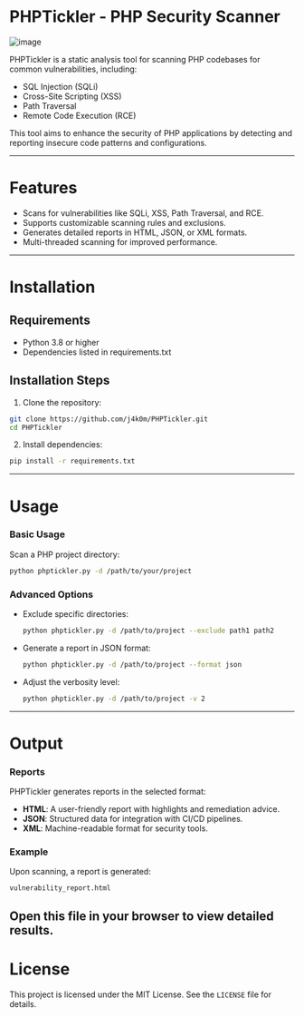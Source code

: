 # PHPTickler - PHP Security Scanner

![image](https://github.com/user-attachments/assets/66d46426-ca8b-4e15-ba9d-4111a4e95b93)


PHPTickler is a static analysis tool for scanning PHP codebases for common vulnerabilities, including:

- SQL Injection (SQLi)
- Cross-Site Scripting (XSS)
- Path Traversal
- Remote Code Execution (RCE)

This tool aims to enhance the security of PHP applications by detecting and reporting insecure code patterns and configurations.

---

# Features

- Scans for vulnerabilities like SQLi, XSS, Path Traversal, and RCE.
- Supports customizable scanning rules and exclusions.
- Generates detailed reports in HTML, JSON, or XML formats.
- Multi-threaded scanning for improved performance.
---

# Installation
## Requirements

- Python 3.8 or higher
- Dependencies listed in requirements.txt

## Installation Steps

1. Clone the repository:

```bash
git clone https://github.com/j4k0m/PHPTickler.git
cd PHPTickler
```

2. Install dependencies:

```bash
pip install -r requirements.txt
```

---

# Usage

### Basic Usage
Scan a PHP project directory:
```bash
python phptickler.py -d /path/to/your/project
```

### Advanced Options
- Exclude specific directories:
  ```bash
  python phptickler.py -d /path/to/project --exclude path1 path2
  ```
- Generate a report in JSON format:
  ```bash
  python phptickler.py -d /path/to/project --format json
  ```
- Adjust the verbosity level:
  ```bash
  python phptickler.py -d /path/to/project -v 2
  ```

---

# Output

### Reports
PHPTickler generates reports in the selected format:
- **HTML**: A user-friendly report with highlights and remediation advice.
- **JSON**: Structured data for integration with CI/CD pipelines.
- **XML**: Machine-readable format for security tools.

### Example
Upon scanning, a report is generated:
```
vulnerability_report.html
```
Open this file in your browser to view detailed results.
---

# License

This project is licensed under the MIT License. See the `LICENSE` file for details.
